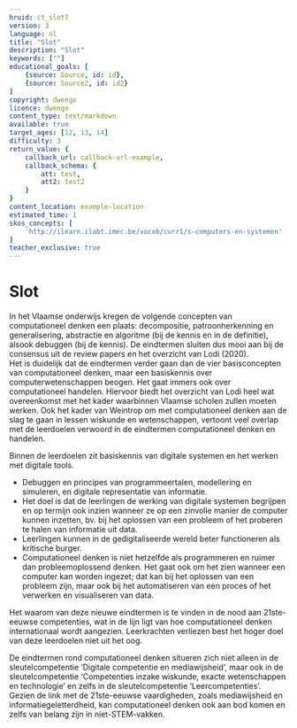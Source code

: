 ```yaml
---
hruid: ct_slot7
version: 3
language: nl
title: "Slot"
description: "Slot"
keywords: [""]
educational_goals: [
    {source: Source, id: id}, 
    {source: Source2, id: id2}
]
copyright: dwengo
licence: dwengo
content_type: text/markdown
available: true
target_ages: [12, 13, 14]
difficulty: 3
return_value: {
    callback_url: callback-url-example,
    callback_schema: {
        att: test,
        att2: test2
    }
}
content_location: example-location
estimated_time: 1
skos_concepts: [
    'http://ilearn.ilabt.imec.be/vocab/curr1/s-computers-en-systemen'
]
teacher_exclusive: true
---
```


# Slot
In het Vlaamse onderwijs kregen de volgende concepten van computationeel denken een plaats: decompositie, patroonherkenning en generalisering, abstractie en algoritme (bij de kennis en in de definitie), alsook debuggen (bij de kennis). De eindtermen sluiten dus mooi aan bij de consensus uit de review papers en het overzicht van Lodi (2020).<br>
Het is duidelijk dat de eindtermen verder gaan dan de vier basisconcepten van computationeel denken, maar een basiskennis over computerwetenschappen beogen. Het gaat immers ook over computationeel handelen. Hiervoor biedt het overzicht van Lodi heel wat overeenkomst met het kader waarbinnen Vlaamse scholen zullen moeten werken.
Ook het kader van Weintrop om met computationeel denken aan de slag te gaan in lessen wiskunde en wetenschappen, vertoont veel overlap met de leerdoelen verwoord in de eindtermen computationeel denken en handelen.

Binnen de leerdoelen zit basiskennis van digitale systemen en het werken met digitale tools.
-  Debuggen en principes van programmeertalen, modellering en simuleren, en digitale representatie van informatie.
-  Het doel is dat de leerlingen de werking van digitale systemen begrijpen en op termijn ook inzien wanneer ze op een zinvolle manier de computer kunnen inzetten, bv. bij het oplossen van een probleem of het proberen te halen van informatie uit data.
- Leerlingen kunnen in de gedigitaliseerde wereld beter functioneren als kritische burger.
- Computationeel denken is niet hetzelfde als programmeren en ruimer dan probleemoplossend denken. Het gaat ook om het zien wanneer een computer kan worden ingezet; dat kan bij het oplossen van een probleem zijn, maar ook bij het automatiseren van een proces of het verwerken en visualiseren van data.

Het waarom van deze nieuwe eindtermen is te vinden in de nood aan 21ste-eeuwse competenties, wat in de lijn ligt van hoe computationeel denken internationaal
wordt aangezien. Leerkrachten verliezen best het hoger doel van deze leerdoelen niet uit het oog.

<div class="alert alert-box alert-success">
De eindtermen rond computationeel denken situeren zich niet alleen in de sleutelcompetentie ‘Digitale competentie en mediawijsheid’, maar ook in de
sleutelcompetentie ‘Competenties inzake wiskunde, exacte wetenschappen en technologie’ en zelfs in de sleutelcompetentie ‘Leercompetenties’.
Gezien de link met de 21ste-eeuwse vaardigheden, zoals mediawijsheid en informatiegeletterdheid, kan computationeel denken ook aan bod komen en zelfs van belang zijn in niet-STEM-vakken.
</div>
